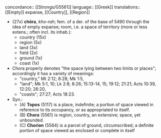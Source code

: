 concordance:: [[Strongs/G5561]] 
language:: [[Greek]] 
translations:: [[Empty]] expanse, [[Country]], [[Region]]

- (27x) **chõra**, *kho-rah*; fem. of a der. of the base of 5490 through the idea of empty expanse; room, i.e. a space of territory (more or less extens.; often incl. its inhab.):
	- country (15x)
	- region (5x)
	- land (3x)
	- field (2x)
	- ground (1x)
	- coast (1x)
- Chora properly denotes "the space lying between two limits or places"; accordingly it has a variety of meanings:
	- "country," Mt 2:12; 8:28; Mk 1:5,
	- "land"; Mk 5:1, 10; Lk 2:8; 8:26; 15:13-14, 15; 19:12; 21:21; Acts 10:39, 12:20; 26:20,
	- "coasts"; 27:27; Acts 18:23.
- Syn.:
	- (A) **Topos** (5117) is a place, indefinite; a portion of space viewed in reference to its occupancy, or as appropriated to itself.
	- (B) **Chora** (5561) is region, country, an extensive; space, yet unbounded.
	- (C) **Chorion** (5564) is a parcel of ground, circumscribed; a definite portion of space viewed as enclosed or complete in itself